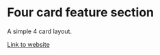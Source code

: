 # Four card feature section

A simple 4 card layout.

[Link to website](https://mystifying-poitras-e78544.netlify.app)